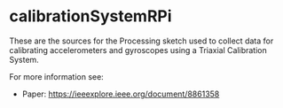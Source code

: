 # calibrationSystemRPi
These are the sources for the Processing sketch used to collect data for calibrating accelerometers and gyroscopes using a Triaxial Calibration System.

For more information see:
- Paper: https://ieeexplore.ieee.org/document/8861358
